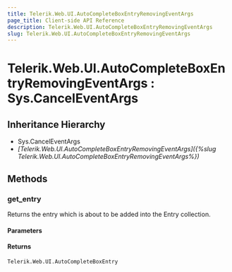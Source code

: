 ```yaml
---
title: Telerik.Web.UI.AutoCompleteBoxEntryRemovingEventArgs
page_title: Client-side API Reference
description: Telerik.Web.UI.AutoCompleteBoxEntryRemovingEventArgs
slug: Telerik.Web.UI.AutoCompleteBoxEntryRemovingEventArgs
---
```


# Telerik.Web.UI.AutoCompleteBoxEntryRemovingEventArgs : Sys.CancelEventArgs

## Inheritance Hierarchy

* Sys.CancelEventArgs
* *[Telerik.Web.UI.AutoCompleteBoxEntryRemovingEventArgs]({%slug Telerik.Web.UI.AutoCompleteBoxEntryRemovingEventArgs%})*

## Methods

### get_entry

Returns the entry which is about to be added into the Entry collection.

#### Parameters

#### Returns

`Telerik.Web.UI.AutoCompleteBoxEntry`
